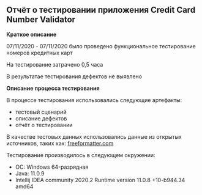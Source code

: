 ## Отчёт о тестировании приложения Credit Card Number Validator ##

**Краткое описание**

07/11/2020 - 07/11/2020 было проведено функциональное тестирование номеров кредитных карт

На тестирование затрачено 0,5 часа

В результатае тестирования дефектов не выявлено


**Описание процесса тестирования**

В процессе тестирования использовались следующие артефакты:

* тестовый сценарий
* описание дефектов
* отчёт о тестировании

В качестве тестовых данных использовались данные из открытых источников, таких как: [freeformatter.com](https://www.freeformatter.com/credit-card-number-generator-validator.html)

Тестирование производилось в следующем окружении:

* ОС: Windows 64-разрядная
* Java: 11.0.9
* Intellij IDEA community 2020.2
Runtime version 11.0.8 +10-b944.34 amd64





